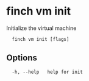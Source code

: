 # finch vm init

Initialize the virtual machine

```text
  finch vm init [flags]
```

## Options

```text
  -h, --help   help for init
```
